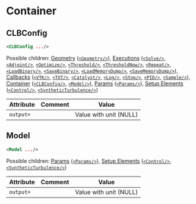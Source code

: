 #  Container 
##  CLBConfig 

```xml
<CLBConfig .../>
```

 
Possible children: [Geometry](Geometry.md) ([<code>&lt;Geometry/&gt;</code>](Geometry.md#geometry)), [Executions](Executions.md) ([<code>&lt;Solve/&gt;</code>](Executions.md#solve), [<code>&lt;Adjoint/&gt;</code>](Executions.md#adjoint), [<code>&lt;Optimize/&gt;</code>](Executions.md#optimize), [<code>&lt;Threshold/&gt;</code>](Executions.md#threshold), [<code>&lt;ThresholdNow/&gt;</code>](Executions.md#thresholdnow), [<code>&lt;Repeat/&gt;</code>](Executions.md#repeat), [<code>&lt;LoadBinary/&gt;</code>](Executions.md#loadbinary), [<code>&lt;SaveBinary/&gt;</code>](Executions.md#savebinary), [<code>&lt;LoadMemoryDump/&gt;</code>](Executions.md#loadmemorydump), [<code>&lt;SaveMemoryDump/&gt;</code>](Executions.md#savememorydump)), [Callbacks](Callbacks.md) ([<code>&lt;VTK/&gt;</code>](Callbacks.md#vtk), [<code>&lt;TXT/&gt;</code>](Callbacks.md#txt), [<code>&lt;Catalyst/&gt;</code>](Callbacks.md#catalyst), [<code>&lt;Log/&gt;</code>](Callbacks.md#log), [<code>&lt;Stop/&gt;</code>](Callbacks.md#stop), [<code>&lt;PID/&gt;</code>](Callbacks.md#pid), [<code>&lt;Sample/&gt;</code>](Callbacks.md#sample)), [Container](Container.md) ([<code>&lt;CLBConfig/&gt;</code>](Container.md#clbconfig), [<code>&lt;Model/&gt;</code>](Container.md#model)), [Params](Params.md) ([<code>&lt;Params/&gt;</code>](Params.md#params)), [Setup Elements](Setup-Elements.md) ([<code>&lt;Control/&gt;</code>](Setup-Elements.md#control), [<code>&lt;SyntheticTurbulence/&gt;</code>](Setup-Elements.md#syntheticturbulence)) 


| Attribute | Comment | Value |
| --- | --- | --- |
| `output=` |  | Value with unit (NULL) |

##  Model 

```xml
<Model .../>
```

 
Possible children: [Params](Params.md) ([<code>&lt;Params/&gt;</code>](Params.md#params)), [Setup Elements](Setup-Elements.md) ([<code>&lt;Control/&gt;</code>](Setup-Elements.md#control), [<code>&lt;SyntheticTurbulence/&gt;</code>](Setup-Elements.md#syntheticturbulence)) 


| Attribute | Comment | Value |
| --- | --- | --- |
| `output=` |  | Value with unit (NULL) |

